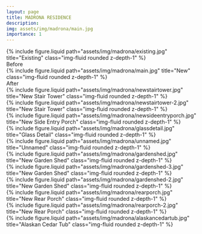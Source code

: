 ```yaml
---
layout: page
title: MADRONA RESIDENCE
description:
img: assets/img/madrona/main.jpg
importance: 1
---
```


<div class="row">
    <div class="col-sm mt-3 mt-md-0">
        {% include figure.liquid path="assets/img/madrona/existing.jpg" title="Existing" class="img-fluid rounded z-depth-1" %}
        <div class="caption">
            Before
        </div>
    </div>
    <div class="col-sm mt-3 mt-md-0">
        {% include figure.liquid path="assets/img/madrona/main.jpg" title="New" class="img-fluid rounded z-depth-1" %}
        <div class="caption">
            After
        </div>
    </div>
</div>

<div class="row">
    <div class="col-sm mt-3 mt-md-0">
        {% include figure.liquid path="assets/img/madrona/newstairtower.jpg" title="New Stair Tower" class="img-fluid rounded z-depth-1" %}
    </div>
    <div class="col-sm mt-3 mt-md-0">
        {% include figure.liquid path="assets/img/madrona/newstairtower-2.jpg" title="New Stair Tower" class="img-fluid rounded z-depth-1" %}
    </div>
</div>

<div class="row">
    <div class="col-sm mt-3 mt-md-0">
        {% include figure.liquid path="assets/img/madrona/newsideentryporch.jpg" title="New Side Entry Porch" class="img-fluid rounded z-depth-1" %}
    </div>
    <div class="col-sm mt-3 mt-md-0">
        {% include figure.liquid path="assets/img/madrona/glassdetail.jpg" title="Glass Detail" class="img-fluid rounded z-depth-1" %}
    </div>
    <div class="col-sm mt-3 mt-md-0">
        {% include figure.liquid path="assets/img/madrona/unnamed.jpg" title="Unnamed" class="img-fluid rounded z-depth-1" %}
    </div>
</div>

<div class="row">
    <div class="col-sm mt-3 mt-md-0">
        {% include figure.liquid path="assets/img/madrona/gardenshed.jpg" title="New Garden Shed" class="img-fluid rounded z-depth-1" %}
    </div>
    <div class="col-sm mt-3 mt-md-0">
        {% include figure.liquid path="assets/img/madrona/gardenshed-3.jpg" title="New Garden Shed" class="img-fluid rounded z-depth-1" %}
    </div>
    <div class="col-sm mt-3 mt-md-0">
        {% include figure.liquid path="assets/img/madrona/gardenshed-2.jpg" title="New Garden Shed" class="img-fluid rounded z-depth-1" %}
    </div>
</div>

<div class="row">
    <div class="col-sm mt-3 mt-md-0">
        {% include figure.liquid path="assets/img/madrona/rearporch.jpg" title="New Rear Porch" class="img-fluid rounded z-depth-1" %}
    </div>
    <div class="col-sm mt-3 mt-md-0">
        {% include figure.liquid path="assets/img/madrona/rearporch-2.jpg" title="New Rear Porch" class="img-fluid rounded z-depth-1" %}
    </div>
</div>

<div class="row">
    <div class="col-sm mt-3 mt-md-0">
    </div>
    <div class="col-sm mt-3 mt-md-0">
        {% include figure.liquid path="assets/img/madrona/alaskancedartub.jpg" title="Alaskan Cedar Tub" class="img-fluid rounded z-depth-1" %}
    </div>
    <div class="col-sm mt-3 mt-md-0">
    </div>
</div>
